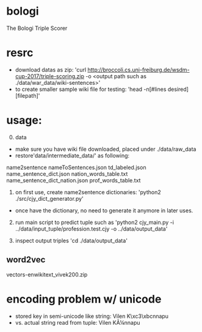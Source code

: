 # bologi
The Bologi Triple Scorer

# resrc
- download datas as zip:
	'curl http://broccoli.cs.uni-freiburg.de/wsdm-cup-2017/triple-scoring.zip -o <output path such as ./data/war_data/wiki-sentences>'
- to create smaller sample wiki file for testing:
	'head -n[#lines desired] [filepath]'

# usage:
0. data
- make sure you have wiki file downloaded, placed under ./data/raw_data
- restore'data/intermediate_data/' as following:

name2sentence                   nameToSentences.json    td_labeled.json
name_sentence_dict.json         nation_words_table.txt
name_sentence_dict_nation.json  prof_words_table.txt

1. on first use, create name2sentence dictionaries:
'python2 ./src/cjy_dict_generator.py'
* once have the dictionary, no need to generate it anymore in later uses.

2. run main script to predict tuple
such as 'python2 cjy_main.py -i ../data/input_tuple/profession.test.cjy -o ../data/output_data'

3. inspect output triples
'cd ./data/output_data'

## word2vec
vectors-enwikitext_vivek200.zip

# encoding problem w/ unicode
- stored key in semi-unicode like string:
	Vilen K\xc3\xbcnnapu
- vs. actual string read from tuple:
	Vilen KÃ¼nnapu
